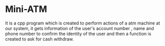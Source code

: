 # Mini-ATM
It is a cpp program which is created to perform actions of a atm machine at our system, 
it gets information of the user's account number , name and phone number to confirm the identity of the user and then a function is created to ask for cash withdraw. 
